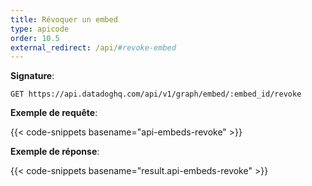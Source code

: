```yaml
---
title: Révoquer un embed
type: apicode
order: 10.5
external_redirect: /api/#revoke-embed
---
```


**Signature**:

`GET https://api.datadoghq.com/api/v1/graph/embed/:embed_id/revoke`

**Exemple de requête**:

{{< code-snippets basename="api-embeds-revoke" >}}

**Exemple de réponse**:

{{< code-snippets basename="result.api-embeds-revoke" >}}
